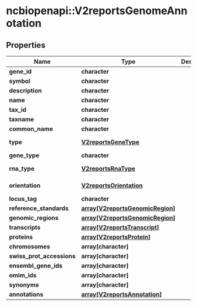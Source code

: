# ncbiopenapi::V2reportsGenomeAnnotation


## Properties
Name | Type | Description | Notes
------------ | ------------- | ------------- | -------------
**gene_id** | **character** |  | [optional] 
**symbol** | **character** |  | [optional] 
**description** | **character** |  | [optional] 
**name** | **character** |  | [optional] 
**tax_id** | **character** |  | [optional] 
**taxname** | **character** |  | [optional] 
**common_name** | **character** |  | [optional] 
**type** | [**V2reportsGeneType**](v2reportsGeneType.md) |  | [optional] [Enum: ] 
**gene_type** | **character** |  | [optional] 
**rna_type** | [**V2reportsRnaType**](v2reportsRnaType.md) |  | [optional] [Enum: ] 
**orientation** | [**V2reportsOrientation**](v2reportsOrientation.md) |  | [optional] [Enum: ] 
**locus_tag** | **character** |  | [optional] 
**reference_standards** | [**array[V2reportsGenomicRegion]**](v2reportsGenomicRegion.md) |  | [optional] 
**genomic_regions** | [**array[V2reportsGenomicRegion]**](v2reportsGenomicRegion.md) |  | [optional] 
**transcripts** | [**array[V2reportsTranscript]**](v2reportsTranscript.md) |  | [optional] 
**proteins** | [**array[V2reportsProtein]**](v2reportsProtein.md) |  | [optional] 
**chromosomes** | **array[character]** |  | [optional] 
**swiss_prot_accessions** | **array[character]** |  | [optional] 
**ensembl_gene_ids** | **array[character]** |  | [optional] 
**omim_ids** | **array[character]** |  | [optional] 
**synonyms** | **array[character]** |  | [optional] 
**annotations** | [**array[V2reportsAnnotation]**](v2reportsAnnotation.md) |  | [optional] 


